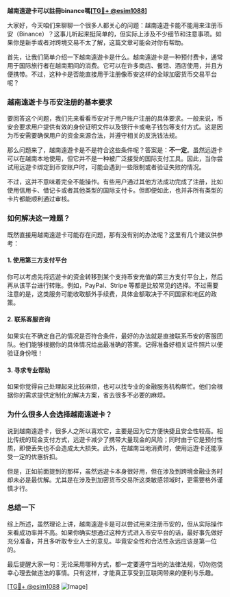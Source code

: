 **越南遠遊卡可以註冊binance嗎[[TG💪+ @esim1088](https://t.me/s/esim1088)]**

大家好，今天咱们来聊聊一个很多人都关心的问题：越南遠遊卡能不能用来注册币安（Binance）？这事儿听起来挺简单的，但实际上涉及不少细节和注意事项。如果你是新手或者对跨境交易不太了解，这篇文章可能会对你有帮助。

首先，让我们简单介绍一下越南遠遊卡是什么。越南遠遊卡是一种预付费卡，通常用于国际旅行者在越南期间的消费。它可以在许多商店、餐馆、酒店使用，并且方便携带。不过，这种卡是否能直接用于注册像币安这样的全球加密货币交易平台呢？

### **越南遠遊卡与币安注册的基本要求**

要回答这个问题，我们先来看看币安对于用户账户注册的具体要求。一般来说，币安会要求用户提供有效的身份证明文件以及银行卡或电子钱包等支付方式。这是因为币安需要确保用户的资金来源合法，并遵守相关的反洗钱法规。

那么问题来了，越南遠遊卡是不是符合这些条件呢？答案是：**不一定**。虽然远遊卡可以在越南本地使用，但它并不是一种被广泛接受的国际支付工具。因此，当你尝试用远遊卡绑定到币安账户时，可能会遇到一些限制或者验证失败的情况。

不过，这并不意味着完全不能操作。有些用户通过其他方法成功完成了注册，比如使用信用卡、借记卡或者其他类型的国际支付卡。但即便如此，也并非所有类型的卡片都能顺利通过审核。

### **如何解决这一难题？**

既然直接用越南遠遊卡可能存在问题，那有没有别的办法呢？这里有几个建议供参考：

#### **1. 使用第三方支付平台**
你可以考虑先将远遊卡的资金转移到某个支持币安充值的第三方支付平台上，然后再从该平台进行转账。例如，PayPal、Stripe 等都是比较常见的选择。不过需要注意的是，这类服务可能收取额外手续费，具体金额取决于不同国家和地区的政策。

#### **2. 联系客服咨询**
如果实在不确定自己的情况是否符合条件，最好的办法就是直接联系币安的客服团队。他们能够根据你的具体情况给出最准确的答案。记得准备好相关证件照片以便验证身份哦！

#### **3. 寻求专业帮助**
如果你觉得自己处理起来比较麻烦，也可以找专业的金融服务机构帮忙。他们会根据你的需求提供定制化的解决方案，省去很多不必要的麻烦。

### **为什么很多人会选择越南遠遊卡？**

说到越南遠遊卡，很多人之所以喜欢它，主要是因为它方便快捷且安全性较高。相比传统的现金支付方式，远遊卡减少了携带大量现金的风险；同时由于它是预付性质，即使丢失也不会造成太大损失。此外，在越南当地消费时，使用远遊卡还能享受一定的优惠折扣。

但是，正如前面提到的那样，虽然远遊卡本身很好用，但在涉及到跨境金融业务时却未必是最优解。尤其是在涉及到加密货币交易所这类敏感领域时，更需要格外谨慎才行。

### **总结一下**

综上所述，虽然理论上讲，越南遠遊卡是可以尝试用来注册币安的，但从实际操作来看成功率并不高。如果你确实想通过这种方式进入币安平台的话，最好事先做好充分准备，并且多听取专业人士的意见。毕竟安全性和合法性永远应该是第一位的。

最后提醒大家一句：无论采用哪种方式，都一定要遵守当地的法律法规，切勿抱侥幸心理去做违法的事情。只有这样，才能真正享受到互联网带来的便利与乐趣。

[[TG💪+ @esim1088](https://t.me/s/esim1088) ![Image](https://i.postimg.cc/4NQfJmqS/Snipaste-2025-05-13-00-14-12.png)]